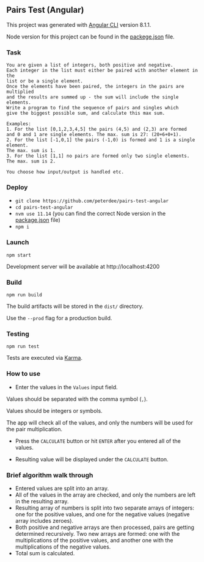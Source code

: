 ## Pairs Test (Angular)

This project was generated with [Angular CLI](https://github.com/angular/angular-cli) version 8.1.1.

Node version for this project can be found in the [packege.json](package.json) file.

### Task

```text
You are given a list of integers, both positive and negative.
Each integer in the list must either be paired with another element in the
list or be a single element.
Once the elements have been paired, the integers in the pairs are multiplied
and the results are summed up - the sum will include the single elements.
Write a program to find the sequence of pairs and singles which
give the biggest possible sum, and calculate this max sum.

Examples:
1. For the list [0,1,2,3,4,5] the pairs (4,5) and (2,3) are formed
and 0 and 1 are single elements. The max. sum is 27: (20+6+0+1).
2. For the list [-1,0,1] the pairs (-1,0) is formed and 1 is a single element.
The max. sum is 1.
3. For the list [1,1] no pairs are formed only two single elements. The max. sum is 2. 

You choose how input/output is handled etc.
```

### Deploy

- `git clone https://github.com/peterdee/pairs-test-angular`
- `cd pairs-test-angular`
- `nvm use 11.14` (you can find the correct Node version in the [package.json](package.json) file)
- `npm i`

### Launch

`npm start`

Development server will be available at http://localhost:4200

### Build

`npm run build`

The build artifacts will be stored in the `dist/` directory.

Use the `--prod` flag for a production build.

### Testing

`npm run test`
 
Tests are executed via [Karma](https://karma-runner.github.io).

### How to use

- Enter the values in the `Values` input field. 

Values should be separated with the comma symbol (`,`).

Values should be integers or symbols.

The app will check all of the values, and only the numbers will be used for the pair multiplication.

- Press the `CALCULATE` button or hit `ENTER` after you entered all of the values.

- Resulting value will be displayed under the `CALCULATE` button.

### Brief algorithm walk through

- Entered values are split into an array.
- All of the values in the array are checked, and only the numbers are left in the resulting array.
- Resulting array of numbers is split into two separate arrays of integers: one for the positive values, and one for the negative values (negative array includes zeroes).
- Both positive and negative arrays are then processed, pairs are getting determined recursively. Two new arrays are formed: one with the multiplications of the positive values, and another one with the multiplications of the negative values.
- Total sum is calculated.
